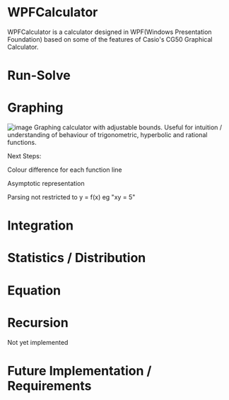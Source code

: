 # WPFCalculator
WPFCalculator is a calculator designed in WPF(Windows Presentation Foundation) based on some of the features of Casio's CG50 Graphical Calculator.

# Run-Solve

# Graphing
![image](https://github.com/dandertery/WPFCalculator/assets/110602627/60e582a9-5ab7-4771-b987-761f740f8869)
Graphing calculator with adjustable bounds. Useful for intuition / understanding of behaviour of trigonometric, hyperbolic and rational functions.


Next Steps:

  Colour difference for each function line
  
  Asymptotic representation
  
  Parsing not restricted to y = f(x) eg "xy = 5"
  
# Integration

# Statistics / Distribution

# Equation

# Recursion
Not yet implemented

# Future Implementation / Requirements
